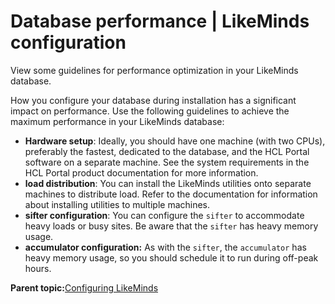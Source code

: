 # Database performance \| LikeMinds configuration

View some guidelines for performance optimization in your LikeMinds database.

How you configure your database during installation has a significant impact on performance. Use the following guidelines to achieve the maximum performance in your LikeMinds database:

-   **Hardware setup**: Ideally, you should have one machine \(with two CPUs\), preferably the fastest, dedicated to the database, and the HCL Portal software on a separate machine. See the system requirements in the HCL Portal product documentation for more information.
-   **load distribution**: You can install the LikeMinds utilities onto separate machines to distribute load. Refer to the documentation for information about installing utilities to multiple machines.
-   **sifter configuration**: You can configure the `sifter` to accommodate heavy loads or busy sites. Be aware that the `sifter` has heavy memory usage.
-   **accumulator configuration:** As with the `sifter`, the `accumulator` has heavy memory usage, so you should schedule it to run during off-peak hours.

**Parent topic:**[Configuring LikeMinds](../pzn/pzn_configure_likemind_servers.md)


